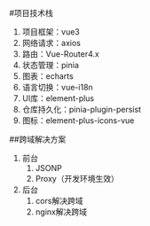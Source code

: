 #项目技术栈

1. 项目框架：vue3
2. 网络请求：axios
3. 路由：Vue-Router4.x
4. 状态管理：pinia
5. 图表：echarts
6. 语言切换：vue-i18n
7. UI库：element-plus
8. 仓库持久化：pinia-plugin-persist
9. 图标：element-plus-icons-vue


##跨域解决方案
1. 前台
   1. JSONP
   2. Proxy（开发环境生效）
2. 后台
   1. cors解决跨域
   2. nginx解决跨域
